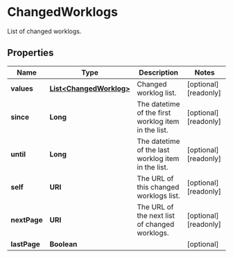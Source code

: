 

# ChangedWorklogs

List of changed worklogs.
## Properties

Name | Type | Description | Notes
------------ | ------------- | ------------- | -------------
**values** | [**List&lt;ChangedWorklog&gt;**](ChangedWorklog.md) | Changed worklog list. |  [optional] [readonly]
**since** | **Long** | The datetime of the first worklog item in the list. |  [optional] [readonly]
**until** | **Long** | The datetime of the last worklog item in the list. |  [optional] [readonly]
**self** | **URI** | The URL of this changed worklogs list. |  [optional] [readonly]
**nextPage** | **URI** | The URL of the next list of changed worklogs. |  [optional] [readonly]
**lastPage** | **Boolean** |  |  [optional]



